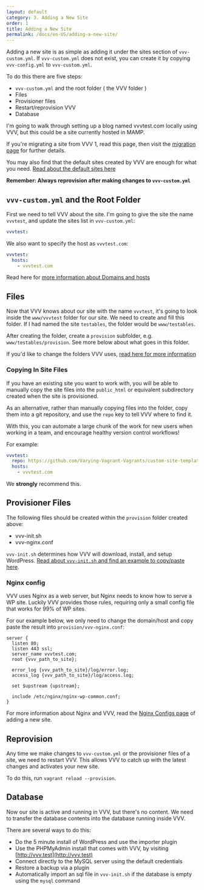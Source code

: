 ```yaml
---
layout: default
category: 3. Adding a New Site
order: 1
title: Adding a New Site
permalink: /docs/en-US/adding-a-new-site/
---
```


Adding a new site is as simple as adding it under the sites section of `vvv-custom.yml`. If `vvv-custom.yml` does not exist, you can create it by copying `vvv-config.yml` to `vvv-custom.yml`.

To do this there are five steps:

 - `vvv-custom.yml` and the root folder ( the VVV folder )
 - Files
 - Provisioner files
 - Restart/reprovision VVV
 - Database

I'm going to walk through setting up a blog named vvvtest.com locally using VVV, but this could be a site currently hosted in MAMP.

If you're migrating a site from VVV 1, read this page, then visit the [migration page](../migrating-vvv1.md) for further details.

You may also find that the default sites created by VVV are enough for what you need. [Read about the default sites here](../references/default-sites.md)

**Remember: Always reprovision after making changes to `vvv-custom.yml`**

## `vvv-custom.yml` and the Root Folder

First we need to tell VVV about the site. I'm going to give the site the name `vvvtest`, and update the sites list in `vvv-custom.yml`:

```YAML
vvvtest:
```

We also want to specify the host as `vvvtest.com`:

```YAML
vvvtest:
  hosts:
    - vvvtest.com
```

Read here for [more information about Domains and hosts](custom-domains-hosts.md)

## Files

Now that VVV knows about our site with the name `vvvtest`, it's going to look inside the `www/vvvtest` folder for our site. We need to create and fill this folder. If I had named the site `testables`, the folder would be `www/testables`.

After creating the folder, create a `provision` subfolder, e.g. `www/testables/provision`. See more below about what goes in this folder.

If you'd like to change the folders VVV uses, [read here for more information](custom-paths-and-folders.md)

### Copying In Site Files

If you have an existing site you want to work with, you will be able to manually copy the site files into the `public_html` or equivalent subdirectory created when the site is provisioned.

As an alternative, rather than manually copying files into the folder, copy them into a git repository, and use the `repo` key to tell VVV where to find it.

With this, you can automate a large chunk of the work for new users when working in a team, and encourage healthy version control workflows!

For example:

```YAML
vvvtest:
  repo: https://github.com/Varying-Vagrant-Vagrants/custom-site-template.git
  hosts:
    - vvvtest.com
```

We **strongly** recommend this.

## Provisioner Files

The following files should be created within the `provision` folder created above:

 - vvv-init.sh
 - vvv-nginx.conf

`vvv-init.sh` determines how VVV will download, install, and setup WordPress. [Read about `vvv-init.sh` and find an example to copy/paste here](setup-script.md).

### Nginx config

VVV uses Nginx as a web server, but Nginx needs to know how to serve a WP site. Luckily VVV provides those rules, requiring only a small config file that works for 99% of WP sites.

For our example below, we only need to change the domain/host and copy paste the result into `provision/vvv-nginx.conf`:

```nginx
server {
  listen 80;
  listen 443 ssl;
  server_name vvvtest.com;
  root {vvv_path_to_site};

  error_log {vvv_path_to_site}/log/error.log;
  access_log {vvv_path_to_site}/log/access.log;

  set $upstream {upstream};

  include /etc/nginx/nginx-wp-common.conf;
}
```

For more information about Nginx and VVV, read the [Nginx Configs page](nginx-configs.md) of adding a new site.

## Reprovision

Any time we make changes to `vvv-custom.yml` or the provisioner files of a site, we need to restart VVV. This allows VVV to catch up with the latest changes and activates your new site.

To do this, run `vagrant reload --provision`.

## Database

Now our site is active and running in VVV, but there's no content. We need to transfer the database contents into the database running inside VVV.

There are several ways to do this:

 - Do the 5 minute install of WordPress and use the importer plugin
 - Use the PHPMyAdmin install that comes with VVV, by visiting [http://vvv.test](http://vvv.test)
 - Connect directly to the MySQL server using the default credentials
 - Restore a backup via a plugin
 - Automatically import an sql file in `vvv-init.sh` if the database is empty using the `mysql` command
